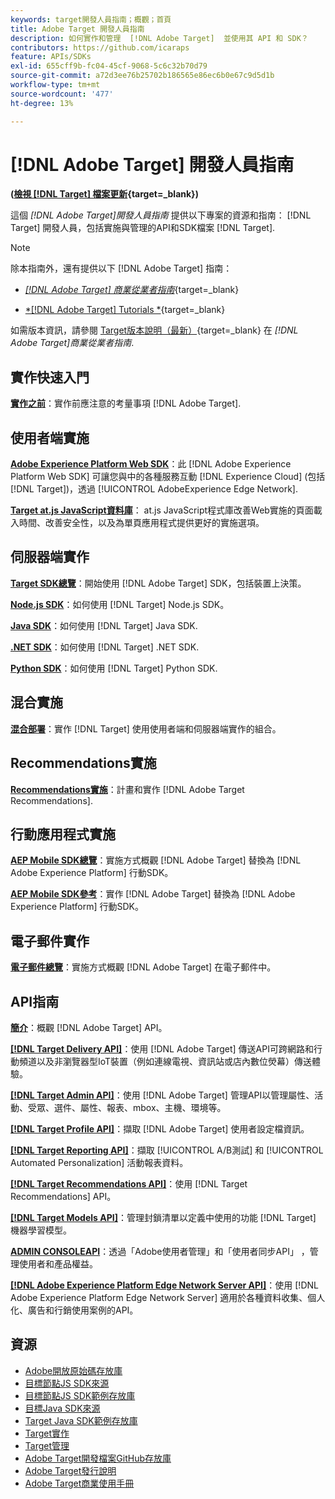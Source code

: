 ```yaml
---
keywords: target開發人員指南；概觀；首頁
title: Adobe Target 開發人員指南
description: 如何實作和管理  [!DNL Adobe Target]  並使用其 API 和 SDK？
contributors: https://github.com/icaraps
feature: APIs/SDKs
exl-id: 655cff9b-fc04-45cf-9068-5c6c32b70d79
source-git-commit: a72d3ee76b25702b186565e86ec6b0e67c9d5d1b
workflow-type: tm+mt
source-wordcount: '477'
ht-degree: 13%

---
```


# [!DNL Adobe Target] 開發人員指南

**([檢視 [!DNL Target] 檔案更新](https://experienceleague.adobe.com/docs/target/using/release-notes/doc-change.html){target=_blank})**

這個 *[!DNL Adobe Target]開發人員指南* 提供以下專案的資源和指南： [!DNL Target] 開發人員，包括實施與管理的API和SDK檔案 [!DNL Target].

>[!NOTE]
>
>除本指南外，還有提供以下 [!DNL Adobe Target] 指南：
>
>* [*[!DNL Adobe Target] 商業從業者指南&#x200B;*](https://experienceleague.adobe.com/docs/target/using/target-home.html?lang=zh-Hant){target=_blank}
>
>* [*[!DNL Adobe Target] Tutorials *](https://experienceleague.adobe.com/docs/target-learn/tutorials/overview.html){target=_blank}
>
>如需版本資訊，請參閱 [Target版本說明（最新）](https://experienceleague.adobe.com/docs/target/using/release-notes/release-notes.html){target=_blank} 在 *[!DNL Adobe Target]商業從業者指南*.

## 實作快速入門

**[實作之前](/help/dev/before-implement/considerations-before-you-implement-target.md)**：實作前應注意的考量事項 [!DNL Adobe Target].

## 使用者端實施

[**Adobe Experience Platform Web SDK**](/help/dev/implement/client-side/aep-web-sdk.md)：此 [!DNL Adobe Experience Platform Web SDK] 可讓您與中的各種服務互動 [!DNL Experience Cloud] (包括 [!DNL Target])，透過 [!UICONTROL AdobeExperience Edge Network].

[**Target at.js JavaScript資料庫**](/help/dev/implement/client-side/overview.md)： at.js JavaScript程式庫改善Web實施的頁面載入時間、改善安全性，以及為單頁應用程式提供更好的實施選項。

## 伺服器端實作

[**Target SDK總覽**](implement/server-side/server-side-overview.md)：開始使用 [!DNL Adobe Target] SDK，包括裝置上決策。

[**Node.js SDK**](implement/server-side/node-js/overview.md)：如何使用 [!DNL Target] Node.js SDK。

[**Java SDK**](implement/server-side/java/overview.md)：如何使用 [!DNL Target] Java SDK.

[**.NET SDK**](implement/server-side/net/overview.md)：如何使用 [!DNL Target] .NET SDK.

[**Python SDK**](implement/server-side/python/overview.md)：如何使用 [!DNL Target] Python SDK.

## 混合實施

[**混合部署**](implement/hybrid/hybrid-overview.md)：實作 [!DNL Target] 使用使用者端和伺服器端實作的組合。

## Recommendations實施

[**Recommendations實施**](implement/recommendations/recommendations.md)：計畫和實作 [!DNL Adobe Target Recommendations].

## 行動應用程式實施

[**AEP Mobile SDK總覽**](implement/mobile/overview.md)：實施方式概觀 [!DNL Adobe Target] 替換為 [!DNL Adobe Experience Platform] 行動SDK。

[**AEP Mobile SDK參考**](https://developer.adobe.com/client-sdks/documentation/)：實作 [!DNL Adobe Target] 替換為 [!DNL Adobe Experience Platform] 行動SDK。

## 電子郵件實作

[**電子郵件總覽**](implement/email/overview.md)：實施方式概觀 [!DNL Adobe Target] 在電子郵件中。

## API指南

[**簡介**](before-administer/target-api-overview.md)：概觀 [!DNL Adobe Target] API。

[**[!DNL Target Delivery API]**](/help/dev/implement/delivery-api/overview.md)：使用 [!DNL Adobe Target] 傳送API可跨網路和行動頻道以及非瀏覽器型IoT裝置（例如連線電視、資訊站或店內數位熒幕）傳送體驗。

[**[!DNL Target Admin API]**](administer/admin-api/admin-api-overview-new.md)：使用 [!DNL Adobe Target] 管理API以管理屬性、活動、受眾、選件、屬性、報表、mbox、主機、環境等。

[**[!DNL Target Profile API]**](/help/dev/administer/profile-api/profile-api-overview.md)：擷取 [!DNL Adobe Target] 使用者設定檔資訊。

[**[!DNL Target Reporting API]**](https://developer.adobe.com/target/administer/admin-api/#tag/Reports)：擷取 [!UICONTROL A/B測試] 和 [!UICONTROL Automated Personalization] 活動報表資料。

[**[!DNL Target Recommendations API]**](https://developer.adobe.com/target/administer/recommendations-api/)：使用 [!DNL Target Recommendations] API。

[**[!DNL Target Models API]**](administer/models-api/models-api-overview.md)：管理封鎖清單以定義中使用的功能 [!DNL Target] 機器學習模型。

[**ADMIN CONSOLEAPI**](https://developer.adobe.com/umapi/)：透過「Adobe使用者管理」和「使用者同步API」 ，管理使用者和產品權益。

[**[!DNL Adobe Experience Platform Edge Network Server API]**](https://experienceleague.adobe.com/docs/experience-platform/edge-network-server-api/overview.html)：使用 [!DNL Adobe Experience Platform Edge Network Server] 適用於各種資料收集、個人化、廣告和行銷使用案例的API。

## 資源

* [Adobe開放原始碼存放庫](https://github.com/adobe)
* [目標節點JS SDK來源](https://github.com/adobe/target-nodejs-sdk)
* [目標節點JS SDK範例存放庫](https://github.com/adobe/target-nodejs-sdk-samples)
* [目標Java SDK來源](https://github.com/adobe/target-java-sdk)
* [Target Java SDK範例存放庫](https://github.com/adobe/target-java-sdk-samples)
* [Target實作](./before-implement/prepare-to-implement-target.md)
* [Target管理](./before-administer/target-api-overview.md)
* [Adobe Target開發檔案GitHub存放庫](https://github.com/AdobeDocs/target-developers)
* [Adobe Target發行說明](https://experienceleague.adobe.com/docs/target/using/release-notes/release-notes.html)
* [Adobe Target商業使用手冊](https://experienceleague.adobe.com/docs/target/using/target-home.html?lang=zh-Hant)

